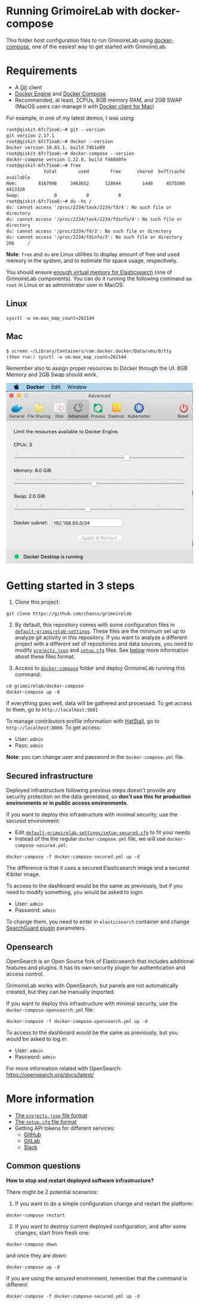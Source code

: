 # Running GrimoireLab with docker-compose

This folder host configuration files to run GrimoireLab using 
[docker-compose](https://docs.docker.com/compose/), one of the 
easiest way to get started with GrimoireLab.

# Requirements

* A [Git](https://git-scm.com/) client
* [Docker Engine](https://docs.docker.com/install/) and [Docker Compose](https://docs.docker.com/compose/install/)
* Recommended, at least, 2CPUs, 8GB memory RAM, and 2GB SWAP (MacOS users can manage it with [Docker client for Mac](https://hub.docker.com/editions/community/docker-ce-desktop-mac))

For example, in one of my latest demos, I was using:
```console
root@qiskit-6fc71ea6:~# git --version
git version 2.17.1
root@qiskit-6fc71ea6:~# docker --version
Docker version 19.03.1, build 74b1e89
root@qiskit-6fc71ea6:~# docker-compose --version
docker-compose version 1.22.0, build f46880fe
root@qiskit-6fc71ea6:~# free
              total        used        free      shared  buff/cache   available
Mem:        8167996     3463652      128844        1440     4575500     4413328
Swap:             0           0           0
root@qiskit-6fc71ea6:~# du -hs /
du: cannot access '/proc/2234/task/2234/fd/4': No such file or directory
du: cannot access '/proc/2234/task/2234/fdinfo/4': No such file or directory
du: cannot access '/proc/2234/fd/3': No such file or directory
du: cannot access '/proc/2234/fdinfo/3': No such file or directory
26G     /
```
**Note**: `free` and `du` are Linux utilities to display amount of free and used 
memory in the system, and to estimate file space usage, respectively.

You should ensure [enough virtual memory for Elasticsearch](https://www.elastic.co/guide/en/elasticsearch/reference/current/vm-max-map-count.html) 
(one of GrimoireLab components). You can do it running the following command as `root` in Linux or as administrator user in MacOS:

## Linux
```console
sysctl -w vm.max_map_count=262144
```

## Mac
```
$ screen ~/Library/Containers/com.docker.docker/Data/vms/0/tty
(then run:) sysctl -w vm.max_map_count=262144
```

Remember also to assign proper resources to Docker through the UI. 8GB Memory and 2GB Swap should work.

![](./mac-docker-configuration.png)

# Getting started in 3 steps

1. Clone this project:
```console
git clone https://github.com/chaoss/grimoirelab
```

2. By default, this repository comes with some configuration files in [`default-grimoirelab-settings`](../default-grimoirelab-settings).
These files are the minimum set up to analyze git activity in this repository. If you want to analyze a different project with a different
set of repositories and data sources, you need to modify [`projects.json`](../default-grimoirelab-settings/projects.json) and
[`setup.cfg`](../default-grimoirelab-settings/setup.cfg) files. See [below](#more-information) more information about these files format.

3. Access to [`docker-compose`](./) folder and deploy GrimoireLab running this command:
```console
cd grimoirelab/docker-compose
docker-compose up -d
```

If everything goes well, data will be gathered and processed. To get access to
them, go to `http://localhost:5601`

To manage contributors profile information with [HatStall](https://github.com/chaoss/grimoirelab-hatstall),
go to `http://localhost:8000`. To get access:
* User: `admin`
* Pass: `admin`

**Note**: you can change user and password in the `docker-compose.yml` file.

## Secured infrastructure

Deployed infrastructure following previous steps doesn't provide any security protection
on the data generated, so **don't use this for production environments or in public access environments**.

If you want to deploy this infrastructure with minimal security, use the *secured*
environment: 
* Edit [`default-grimoirelab-settings/setup-secured.cfg`](../default-grimoirelab-settings/setup-secured.cfg) to fit your needs
* Instead of the the regular `docker-compose.yml` file, we will use `docker-compose-secured.yml`:
```console
docker-compose -f docker-compose-secured.yml up -d
```

The difference is that it uses a secured Elasticsearch image and a secured Kibiter image.

To access to the dashboard would be the same as previously, but if you need to modify something, you would be 
asked to login.
* User: `admin`
* Password: `admin`

To change them, you need to enter in `elasticsearch` container and change [SearchGuard plugin](https://search-guard.com/) parameters.

## Opensearch

OpenSearch is an Open Source fork of Elasticsearch that includes additional
features and plugins. It has its own security plugin for authentication and
access control.

GrimoireLab works with OpenSearch, but panels are not automatically created,
but they can be manually imported.

If you want to deploy this infrastructure with minimal security, use the
`docker-compose-opensearch.yml` file:

```
docker-compose -f docker-compose-opensearch.yml up -d
```

To access to the dashboard would be the same as previously, but you would be
asked to log in:
* User: `admin`
* Password: `admin`

For more information related with OpenSearch: https://opensearch.org/docs/latest/


# More information

* [The `projects.json` file format](https://github.com/chaoss/grimoirelab-sirmordred#projectsjson-)
* [The `setup.cfg` file format](https://github.com/chaoss/grimoirelab-sirmordred#setupcfg-)
* Getting API tokens for different services:
  * [GitHub](https://help.github.com/en/articles/creating-a-personal-access-token-for-the-command-line)
  * [GitLab](https://docs.gitlab.com/ee/user/profile/personal_access_tokens.html)
  * [Slack](https://get.slack.help/hc/en-us/articles/215770388-Create-and-regenerate-API-tokens)

## Common questions

**How to stop and restart deployed software infrastructure?**

There might be 2 potential scenarios:

1. If you want to do a simple configuration change and restart the platform:
```console
docker-compose restart
```
2. If you want to destroy current deployed configuration, and after some changes,
start from fresh one:
```console
docker-compose down
```
and once they are *down*:
```console
docker-compose up -d
```

If you are using the *secured* environment, remember that the command is different:
```console
docker-compose -f docker-compose-secured.yml up -d
```
